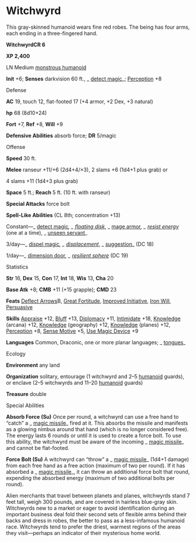 # Witchwyrd 

This gray-skinned humanoid wears fine red robes. The being has four arms, each ending in a three-fingered hand.

**WitchwyrdCR 6**

**XP 2,400**

LN Medium [monstrous humanoid](monsters/creatureTypes#_monstrous-humanoid)

**Init** +6; **Senses** darkvision 60 ft., _ [detect magic](additionalMonsters/../spells/detectMagic#_detect-magic)_; [Perception](additionalMonsters/../skills/perception#_perception) +8

Defense

**AC** 19, touch 12, flat-footed 17 (+4 armor, +2 Dex, +3 natural)

**hp** 68 (8d10+24)

**Fort** +7, **Ref** +8, **Will** +9

**Defensive Abilities** absorb force; **DR** 5/magic

Offense

**Speed** 30 ft.

**Melee** ranseur +11/+6 (2d4+4/×3), 2 slams +6 (1d4+1 plus grab) or

4 slams +11 (1d4+3 plus grab)

**Space** 5 ft.; **Reach** 5 ft. (10 ft. with ranseur)

**Special Attacks** force bolt

**Spell-Like Abilities** (CL 8th; concentration +13)

Constant—_ [detect magic](additionalMonsters/../spells/detectMagic#_detect-magic)_, _ [floating disk](additionalMonsters/../spells/floatingDisk#_floating-disk)_, _ [mage armor](additionalMonsters/../spells/mageArmor#_mage-armor)_, _ [resist energy](additionalMonsters/../spells/resistEnergy#_resist-energy)_ (one at a time), _ [unseen servant](additionalMonsters/../spells/unseenServant#_unseen-servant)_

3/day—_ [dispel magic](additionalMonsters/../spells/dispelMagic#_dispel-magic)_, _ [displacement](additionalMonsters/../spells/displacement#_displacement)_, _ [suggestion](additionalMonsters/../spells/suggestion#_suggestion)_ (DC 18)

1/day—_ [dimension door](additionalMonsters/../spells/dimensionDoor#_dimension-door)_, _ [resilient sphere](additionalMonsters/../spells/resilientSphere#_resilient-sphere)_ (DC 19)

Statistics

**Str** 16, **Dex** 15, **Con** 17, **Int** 18, **Wis** 13, **Cha** 20

**Base Atk** +8; **CMB** +11 (+15 grapple); **CMD** 23

**Feats** [Deflect Arrows](additionalMonsters/../feats#_deflect-arrows)B, [Great Fortitude](additionalMonsters/../feats#_great-fortitude), [Improved Initiative](additionalMonsters/../feats#_improved-initiative), [Iron Will](additionalMonsters/../feats#_iron-will), [Persuasive](additionalMonsters/../feats#_persuasive)

**Skills** [Appraise](additionalMonsters/../skills/appraise#_appraise) +12, [Bluff](additionalMonsters/../skills/bluff#_bluff) +13, [Diplomacy](additionalMonsters/../skills/diplomacy#_diplomacy) +11, [Intimidate](additionalMonsters/../skills/intimidate#_intimidate) +18, [Knowledge](additionalMonsters/../skills/knowledge#_knowledge) (arcana) +12, [Knowledge](additionalMonsters/../skills/knowledge#_knowledge) (geography) +12, [Knowledge](additionalMonsters/../skills/knowledge#_knowledge) (planes) +12, [Perception](additionalMonsters/../skills/perception#_perception) +8, [Sense Motive](additionalMonsters/../skills/senseMotive#_sense-motive) +5, [Use Magic Device](additionalMonsters/../skills/useMagicDevice#_use-magic-device) +9

**Languages** Common, Draconic, one or more planar languages; _ [tongues](additionalMonsters/../spells/tongues#_tongues)_

Ecology

**Environment** any land

**Organization** solitary, entourage (1 witchwyrd and 2–5 [humanoid](monsters/creatureTypes#_humanoid) guards), or enclave (2–5 witchwyrds and 11–20 [humanoid](monsters/creatureTypes#_humanoid) guards)

**Treasure** double

Special Abilities

**Absorb Force (Su)** Once per round, a witchwyrd can use a free hand to “catch” a _ [magic missile](additionalMonsters/../spells/magicMissile#_magic-missile)_ fired at it. This absorbs the missile and manifests as a glowing nimbus around that hand (which is no longer considered free). The energy lasts 6 rounds or until it is used to create a force bolt. To use this ability, the witchwyrd must be aware of the incoming _ [magic missile](additionalMonsters/../spells/magicMissile#_magic-missile)_ and cannot be flat-footed.

**Force Bolt (Su)** A witchwyrd can “throw” a _ [magic missile](additionalMonsters/../spells/magicMissile#_magic-missile)_ (1d4+1 damage) from each free hand as a free action (maximum of two per round). If it has absorbed a _ [magic missile](additionalMonsters/../spells/magicMissile#_magic-missile)_, it can throw an additional force bolt that round, expending the absorbed energy (maximum of two additional bolts per round).

Alien merchants that travel between planets and planes, witchwyrds stand 7 feet tall, weigh 300 pounds, and are covered in hairless blue-gray skin. Witchwyrds new to a market or eager to avoid identification during an important business deal fold their second sets of flexible arms behind their backs and dress in robes, the better to pass as a less-infamous humanoid race. Witchwyrds tend to prefer the driest, warmest regions of the areas they visit—perhaps an indicator of their mysterious home world.

